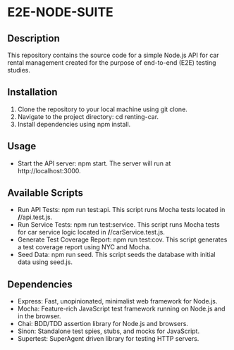 # E2E-NODE-SUITE

## Description
This repository contains the source code for a simple Node.js API for car rental management created for the purpose of end-to-end (E2E) testing studies.

## Installation
1. Clone the repository to your local machine using git clone.
2. Navigate to the project directory: cd renting-car.
3. Install dependencies using npm install.

## Usage
- Start the API server: npm start. The server will run at http://localhost:3000.
  
## Available Scripts
- Run API Tests: npm run test:api. This script runs Mocha tests located in **/**/api.test.js.
- Run Service Tests: npm run test:service. This script runs Mocha tests for car service logic located in **/**/carService.test.js.
- Generate Test Coverage Report: npm run test:cov. This script generates a test coverage report using NYC and Mocha.
- Seed Data: npm run seed. This script seeds the database with initial data using seed.js.

## Dependencies
- Express: Fast, unopinionated, minimalist web framework for Node.js.
- Mocha: Feature-rich JavaScript test framework running on Node.js and in the browser.
- Chai: BDD/TDD assertion library for Node.js and browsers.
- Sinon: Standalone test spies, stubs, and mocks for JavaScript.
- Supertest: SuperAgent driven library for testing HTTP servers.
